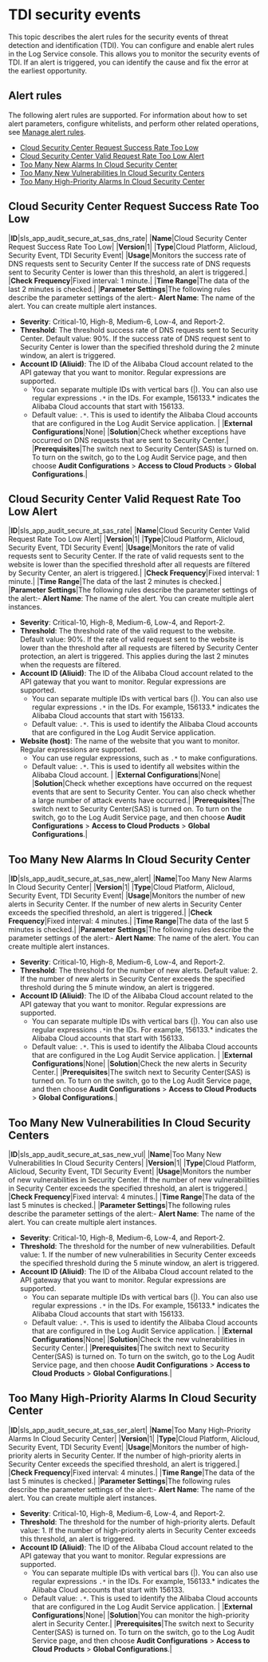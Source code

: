 # TDI security events

This topic describes the alert rules for the security events of threat detection and identification \(TDI\). You can configure and enable alert rules in the Log Service console. This allows you to monitor the security events of TDI. If an alert is triggered, you can identify the cause and fix the error at the earliest opportunity.

## Alert rules

The following alert rules are supported. For information about how to set alert parameters, configure whitelists, and perform other related operations, see [Manage alert rules]().

-   [Cloud Security Center Request Success Rate Too Low](#section_k7e_c0n_baz)
-   [Cloud Security Center Valid Request Rate Too Low Alert](#section_fn2_qge_e0l)
-   [Too Many New Alarms In Cloud Security Center](#section_hdx_flo_zvm)
-   [Too Many New Vulnerabilities In Cloud Security Centers](#section_e12_t1j_ru6)
-   [Too Many High-Priority Alarms In Cloud Security Center](#section_eg2_ubq_wra)

## Cloud Security Center Request Success Rate Too Low

|**ID**|sls\_app\_audit\_secure\_at\_sas\_dns\_rate|
|**Name**|Cloud Security Center Request Success Rate Too Low|
|**Version**|1|
|**Type**|Cloud Platform, Alicloud, Security Event, TDI Security Event|
|**Usage**|Monitors the success rate of DNS requests sent to Security Center If the success rate of DNS requests sent to Security Center is lower than this threshold, an alert is triggered.|
|**Check Frequency**|Fixed interval: 1 minute.|
|**Time Range**|The data of the last 2 minutes is checked.|
|**Parameter Settings**|The following rules describe the parameter settings of the alert:-   **Alert Name**: The name of the alert. You can create multiple alert instances.
-   **Severity**: Critical-10, High-8, Medium-6, Low-4, and Report-2.
-   **Threshold**: The threshold success rate of DNS requests sent to Security Center. Default value: 90%. If the success rate of DNS request sent to Security Center is lower than the specified threshold during the 2 minute window, an alert is triggered.
-   **Account ID \(Aliuid\)**: The ID of the Alibaba Cloud account related to the API gateway that you want to monitor. Regular expressions are supported.
    -   You can separate multiple IDs with vertical bars \(\|\). You can also use regular expressions `.*` in the IDs. For example, 156133.\* indicates the Alibaba Cloud accounts that start with 156133.
    -   Default value: `.*`. This is used to identify the Alibaba Cloud accounts that are configured in the Log Audit Service application. |
|**External Configurations**|None|
|**Solution**|Check whether exceptions have occurred on DNS requests that are sent to Security Center.|
|**Prerequisites**|The switch next to Security Center\(SAS\) is turned on. To turn on the switch, go to the Log Audit Service page, and then choose **Audit Configurations** \> **Access to Cloud Products** \> **Global Configurations**.|

## Cloud Security Center Valid Request Rate Too Low Alert

|**ID**|sls\_app\_audit\_secure\_at\_sas\_rate|
|**Name**|Cloud Security Center Valid Request Rate Too Low Alert|
|**Version**|1|
|**Type**|Cloud Platform, Alicloud, Security Event, TDI Security Event|
|**Usage**|Monitors the rate of valid requests sent to Security Center. If the rate of valid requests sent to the website is lower than the specified threshold after all requests are filtered by Security Center, an alert is triggered.|
|**Check Frequency**|Fixed interval: 1 minute.|
|**Time Range**|The data of the last 2 minutes is checked.|
|**Parameter Settings**|The following rules describe the parameter settings of the alert:-   **Alert Name**: The name of the alert. You can create multiple alert instances.
-   **Severity**: Critical-10, High-8, Medium-6, Low-4, and Report-2.
-   **Threshold**: The threshold rate of the valid request to the website. Default value: 90%. If the rate of valid request sent to the website is lower than the threshold after all requests are filtered by Security Center protection, an alert is triggered. This applies during the last 2 minutes when the requests are filtered.
-   **Account ID \(Aliuid\)**: The ID of the Alibaba Cloud account related to the API gateway that you want to monitor. Regular expressions are supported.
    -   You can separate multiple IDs with vertical bars \(\|\). You can also use regular expressions `.*` in the IDs. For example, 156133.\* indicates the Alibaba Cloud accounts that start with 156133.
    -   Default value: `.*`. This is used to identify the Alibaba Cloud accounts that are configured in the Log Audit Service application.
-   **Website \(host\)**: The name of the website that you want to monitor. Regular expressions are supported.
    -   You can use regular expressions, such as `.*` to make configurations.
    -   Default value: `.*`. This is used to identify all websites within the Alibaba Cloud account. |
|**External Configurations**|None|
|**Solution**|Check whether exceptions have occurred on the request events that are sent to Security Center. You can also check whether a large number of attack events have occurred.|
|**Prerequisites**|The switch next to Security Center\(SAS\) is turned on. To turn on the switch, go to the Log Audit Service page, and then choose **Audit Configurations** \> **Access to Cloud Products** \> **Global Configurations**.|

## Too Many New Alarms In Cloud Security Center

|**ID**|sls\_app\_audit\_secure\_at\_sas\_new\_alert|
|**Name**|Too Many New Alarms In Cloud Security Center|
|**Version**|1|
|**Type**|Cloud Platform, Alicloud, Security Event, TDI Security Event|
|**Usage**|Monitors the number of new alerts in Security Center. If the number of new alerts in Security Center exceeds the specified threshold, an alert is triggered.|
|**Check Frequency**|Fixed interval: 4 minutes.|
|**Time Range**|The data of the last 5 minutes is checked.|
|**Parameter Settings**|The following rules describe the parameter settings of the alert:-   **Alert Name**: The name of the alert. You can create multiple alert instances.
-   **Severity**: Critical-10, High-8, Medium-6, Low-4, and Report-2.
-   **Threshold**: The threshold for the number of new alerts. Default value: 2. If the number of new alerts in Security Center exceeds the specified threshold during the 5 minute window, an alert is triggered.
-   **Account ID \(Aliuid\)**: The ID of the Alibaba Cloud account related to the API gateway that you want to monitor. Regular expressions are supported.
    -   You can separate multiple IDs with vertical bars \(\|\). You can also use regular expressions `.*`in the IDs. For example, 156133.\* indicates the Alibaba Cloud accounts that start with 156133.
    -   Default value: `.*`. This is used to identify the Alibaba Cloud accounts that are configured in the Log Audit Service application. |
|**External Configurations**|None|
|**Solution**|Check the new alerts in Security Center.|
|**Prerequisites**|The switch next to Security Center\(SAS\) is turned on. To turn on the switch, go to the Log Audit Service page, and then choose **Audit Configurations** \> **Access to Cloud Products** \> **Global Configurations**.|

## Too Many New Vulnerabilities In Cloud Security Centers

|**ID**|sls\_app\_audit\_secure\_at\_sas\_new\_vul|
|**Name**|Too Many New Vulnerabilities In Cloud Security Centers|
|**Version**|1|
|**Type**|Cloud Platform, Alicloud, Security Event, TDI Security Event|
|**Usage**|Monitors the number of new vulnerabilities in Security Center. If the number of new vulnerabilities in Security Center exceeds the specified threshold, an alert is triggered.|
|**Check Frequency**|Fixed interval: 4 minutes.|
|**Time Range**|The data of the last 5 minutes is checked.|
|**Parameter Settings**|The following rules describe the parameter settings of the alert:-   **Alert Name**: The name of the alert. You can create multiple alert instances.
-   **Severity**: Critical-10, High-8, Medium-6, Low-4, and Report-2.
-   **Threshold**: The threshold for the number of new vulnerabilities. Default value: 1. If the number of new vulnerabilities in Security Center exceeds the specified threshold during the 5 minute window, an alert is triggered.
-   **Account ID \(Aliuid\)**: The ID of the Alibaba Cloud account related to the API gateway that you want to monitor. Regular expressions are supported.
    -   You can separate multiple IDs with vertical bars \(\|\). You can also use regular expressions `.*` in the IDs. For example, 156133.\* indicates the Alibaba Cloud accounts that start with 156133.
    -   Default value: `.*`. This is used to identify the Alibaba Cloud accounts that are configured in the Log Audit Service application. |
|**External Configurations**|None|
|**Solution**|Check the new vulnerabilities in Security Center.|
|**Prerequisites**|The switch next to Security Center\(SAS\) is turned on. To turn on the switch, go to the Log Audit Service page, and then choose **Audit Configurations** \> **Access to Cloud Products** \> **Global Configurations**.|

## Too Many High-Priority Alarms In Cloud Security Center

|**ID**|sls\_app\_audit\_secure\_at\_sas\_ser\_alert|
|**Name**|Too Many High-Priority Alarms In Cloud Security Center|
|**Version**|1|
|**Type**|Cloud Platform, Alicloud, Security Event, TDI Security Event|
|**Usage**|Monitors the number of high-priority alerts in Security Center. If the number of high-priority alerts in Security Center exceeds the specified threshold, an alert is triggered.|
|**Check Frequency**|Fixed interval: 4 minutes.|
|**Time Range**|The data of the last 5 minutes is checked.|
|**Parameter Settings**|The following rules describe the parameter settings of the alert:-   **Alert Name**: The name of the alert. You can create multiple alert instances.
-   **Severity**: Critical-10, High-8, Medium-6, Low-4, and Report-2.
-   **Threshold**: The threshold for the number of high-priority alerts. Default value: 1. If the number of high-priority alerts in Security Center exceeds this threshold, an alert is triggered.
-   **Account ID \(Aliuid\)**: The ID of the Alibaba Cloud account related to the API gateway that you want to monitor. Regular expressions are supported.
    -   You can separate multiple IDs with vertical bars \(\|\). You can also use regular expressions `.*` in the IDs. For example, 156133.\* indicates the Alibaba Cloud accounts that start with 156133.
    -   Default value: `.*`. This is used to identify the Alibaba Cloud accounts that are configured in the Log Audit Service application. |
|**External Configurations**|None|
|**Solution**|You can monitor the high-priority alert in Security Center.|
|**Prerequisites**|The switch next to Security Center\(SAS\) is turned on. To turn on the switch, go to the Log Audit Service page, and then choose **Audit Configurations** \> **Access to Cloud Products** \> **Global Configurations**.|

